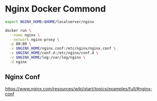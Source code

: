 # Nginx Docker Commond

```sh
export NGINX_HOME=$HOME/localserver/nginx

docker run \
  --name nginx \
  --network nginx-proxy \
  -p 80:80 \
  -v $NGINX_HOME/nginx.conf:/etc/nginx/nginx.conf \
  -v $NGINX_HOME/conf.d:/etc/nginx/conf.d \
  -v $NGINX_HOME/log:/var/log/nginx \
  -d nginx
```

## Nginx Conf

https://www.nginx.com/resources/wiki/start/topics/examples/full/#nginx-conf
